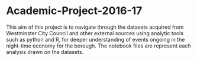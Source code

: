 # Academic-Project-2016-17
This aim of this project is to navigate through the datasets acquired from Westminster City Council and other external sources using analytic tools such as python and R, for deeper understanding of events ongoing in the night-time economy for the borough. 
The notebook files are represent each analysis drawn on the datasets.
